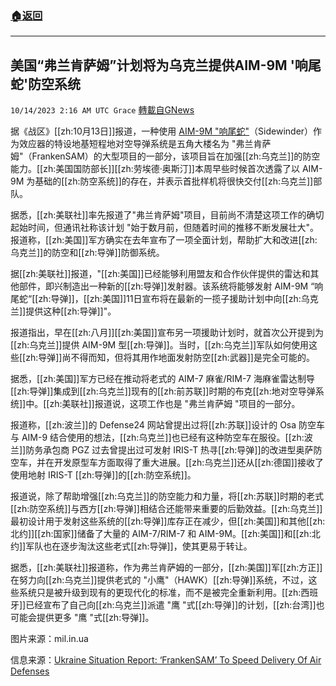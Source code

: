 ###  [:house:返回](README.md)
---


## 美国“弗兰肯萨姆”计划将为乌克兰提供AIM-9M '响尾蛇'防空系统
`10/14/2023 2:16 AM UTC Grace` [轉載自GNews](https://gnews.org/articles/1831233)

据《战区》[[zh:10月13日]]报道，一种使用 [AIM-9M "响尾蛇"](https://gnews.org/m/1826789)（Sidewinder）作为效应器的特设地基短程地对空导弹系统是五角大楼名为 "弗兰肯萨姆"（FrankenSAM）的大型项目的一部分，该项目旨在加强[[zh:乌克兰]]的防空能力。[[zh:美国国防部长]][[zh:劳埃德·奥斯汀]]本周早些时候首次透露了以 AIM-9M 为基础的[[zh:防空系统]]的存在，并表示首批样机将很快交付[[zh:乌克兰]]部队。

据悉，[[zh:美联社]]率先报道了"弗兰肯萨姆"项目，目前尚不清楚这项工作的确切起始时间，但通讯社称该计划 "始于数月前，但随着时间的推移不断发展壮大"。报道称，[[zh:美国]]军方确实在去年宣布了一项全面计划，帮助扩大和改进[[zh:乌克兰]]的防空和[[zh:导弹]]防御系统。

据[[zh:美联社]]报道，"[[zh:美国]]已经能够利用盟友和合作伙伴提供的雷达和其他部件，即兴制造出一种新的[[zh:导弹]]发射器。该系统将能够发射 AIM-9M “响尾蛇“[[zh:导弹]]，[[zh:美国]]11日宣布将在最新的一揽子援助计划中向[[zh:乌克兰]]提供这种[[zh:导弹]]"。

报道指出，早在[[zh:八月]][[zh:美国]]宣布另一项援助计划时，就首次公开提到为[[zh:乌克兰]]提供 AIM-9M 型[[zh:导弹]]。当时，[[zh:乌克兰]]军队如何使用这些[[zh:导弹]]尚不得而知，但将其用作地面发射防空[[zh:武器]]是完全可能的。

据悉，[[zh:美国]]军方已经在推动将老式的 AIM-7 麻雀/RIM-7 海麻雀雷达制导[[zh:导弹]]集成到[[zh:乌克兰]]现有的[[zh:前苏联]]时期的布克[[zh:地对空导弹系统]]中。[[zh:美联社]]报道说，这项工作也是 "弗兰肯萨姆 "项目的一部分。

报道称，[[zh:波兰]]的 Defense24 网站曾提出过将[[zh:苏联]]设计的 Osa 防空车与 AIM-9 结合使用的想法，[[zh:乌克兰]]也已经有这种防空车在服役。[[zh:波兰]]防务承包商 PGZ 过去曾提出过可发射 IRIS-T 热寻[[zh:导弹]]的改进型奥萨防空车，并在开发原型车方面取得了重大进展。[[zh:乌克兰]]还从[[zh:德国]]接收了使用地射 IRIS-T [[zh:导弹]]的[[zh:防空系统]]。

报道说，除了帮助增强[[zh:乌克兰]]的防空能力和力量，将[[zh:苏联]]时期的老式[[zh:防空系统]]与西方[[zh:导弹]]相结合还能带来重要的后勤效益。[[zh:乌克兰]]最初设计用于发射这些系统的[[zh:导弹]]库存正在减少，但[[zh:美国]]和其他[[zh:北约]][[zh:国家]]储备了大量的 AIM-7/RIM-7 和 AIM-9M。[[zh:美国]]和[[zh:北约]]军队也在逐步淘汰这些老式[[zh:导弹]]，使其更易于转让。

据悉，[[zh:美联社]]报道称，作为弗兰肯萨姆的一部分，[[zh:美国]]军[[zh:方正]]在努力向[[zh:乌克兰]]提供老式的 "小鹰"（HAWK）[[zh:导弹]]系统，不过，这些系统只是被升级到现有的更现代化的标准，而不是被完全重新利用。[[zh:西班牙]]已经宣布了自己向[[zh:乌克兰]]派遣 "鹰 "式[[zh:导弹]]的计划，[[zh:台湾]]也可能会提供更多 "鹰 "式[[zh:导弹]]。

图片来源：mil.in.ua

信息来源：[Ukraine Situation Report: ‘FrankenSAM’ To Speed Delivery Of Air Defenses](https://www.thedrive.com/the-war-zone/ukraine-situation-report-frankensam-to-speed-delivery-of-air-defenses)
